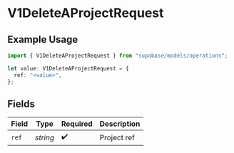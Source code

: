 # V1DeleteAProjectRequest

## Example Usage

```typescript
import { V1DeleteAProjectRequest } from "supabase/models/operations";

let value: V1DeleteAProjectRequest = {
  ref: "<value>",
};
```

## Fields

| Field              | Type               | Required           | Description        |
| ------------------ | ------------------ | ------------------ | ------------------ |
| `ref`              | *string*           | :heavy_check_mark: | Project ref        |